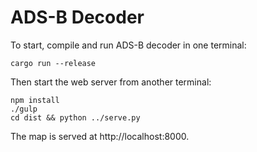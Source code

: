 # ADS-B Decoder

To start, compile and run ADS-B decoder in one terminal:
```
cargo run --release
```
Then start the web server from another terminal:
```
npm install
./gulp
cd dist && python ../serve.py
```
The map is served at http://localhost:8000.

